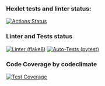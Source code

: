 ### Hexlet tests and linter status:
[![Actions Status](https://github.com/eugenenazirov/python-project-lvl2/workflows/hexlet-check/badge.svg)](https://github.com/eugenenazirov/python-project-lvl2/actions)

### Linter and Tests status
[![Linter (flake8)](https://github.com/eugenenazirov/python-project-lvl2/actions/workflows/linter.yml/badge.svg?event=push)](https://github.com/eugenenazirov/python-project-lvl2/actions/workflows/linter.yml)
[![Auto-Tests (pytest)](https://github.com/eugenenazirov/python-project-lvl2/actions/workflows/tests.yml/badge.svg?event=push)](https://github.com/eugenenazirov/python-project-lvl2/actions/workflows/tests.yml)

### Code Coverage by codeclimate
[![Test Coverage](https://api.codeclimate.com/v1/badges/20ba8352a3dd94528a80/test_coverage)](https://codeclimate.com/github/eugenenazirov/python-project-lvl2/test_coverage)
